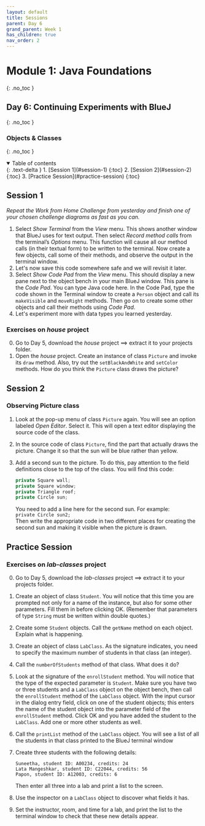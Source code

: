 ```yaml
---
layout: default
title: Sessions
parent: Day 6
grand_parent: Week 1
has_children: true
nav_order: 2
---
```


# Module 1: Java Foundations
{: .no_toc }
## Day 6: Continuing Experiments with BlueJ
{: .no_toc }
### Objects & Classes
{: .no_toc }

<details open markdown="block">
  <summary>
    Table of contents
  </summary>
  {: .text-delta }
1. [Session 1](#session-1)
   {:toc}
2. [Session 2](#session-2)
   {:toc}
3. [Practice Session](#practice-session)
   {:toc}
</details>

## Session 1
*Repeat the Work from Home Challenge from yesterday and finish one of your chosen challenge diagrams as fast as you can.*

1. Select *Show Terminal* from the *View* menu. This shows another window that BlueJ uses for text output. Then select *Record method calls* from the terminal’s *Options* menu. This function will cause all our method calls (in their textual form) to be written to the terminal. Now create a few objects, call some of their methods, and observe the output in the terminal window.
2. Let's now save this code somewhere safe and we will revisit it later.
3. Select *Show Code Pad* from the *View* menu. This should display a new pane next to the object bench in your main BlueJ window. This pane is the *Code Pad*. You can type Java code here. In the Code Pad, type the code shown in the Terminal window to create a `Person` object and call its `makeVisible` and `moveRight` methods. Then go on to create some other objects and call their methods using *Code Pad*.
4. Let's experiment more with data types you learned yesterday.

### Exercises on _house_ project

0. Go to Day 5, download the _house_ project ==> extract it to your projects folder.
1. Open the _house_ project. Create an instance of class `Picture` and invoke its `draw` method. Also, try out the `setBlackAndWhite` and `setColor` methods. How do you think the `Picture` class draws the picture?

## Session 2
### Observing Picture class

1. Look at the pop-up menu of class `Picture` again. You will see an option labeled _Open Editor_. Select it. This will open a text editor displaying the source code of the class.
2. In the source code of class `Picture`, find the part that actually draws the picture. Change it so that the sun will be blue rather than yellow.
3. Add a second sun to the picture. To do this, pay attention to the field definitions close to the top of the class. You will find this code:

   ```java
   private Square wall;
   private Square window;
   private Triangle roof;
   private Circle sun;
   ```

   You need to add a line here for the second sun. For example:  
   `private Circle sun2;`  
   Then write the appropriate code in two different places for creating the second sun and making it visible when the picture is drawn.

## Practice Session
### Exercises on _lab-classes_ project

0. Go to Day 5, download the _lab-classes_ project ==> extract it to your projects folder.
1. Create an object of class `Student`. You will notice that this time you are prompted not only for a name of the instance, but also for some other parameters. Fill them in before clicking OK. (Remember that parameters of type `String` must be written within double quotes.)
2. Create some `Student` objects. Call the `getName` method on each object. Explain what is happening.
3. Create an object of class `LabClass`. As the signature indicates, you need to specify the maximum number of students in that class (an integer).
4. Call the `numberOfStudents` method of that class. What does it do?
5. Look at the signature of the `enrollStudent` method. You will notice that the type of the expected parameter is `Student`. Make sure you have two or three students and a `LabClass` object on the object bench, then call the `enrollStudent` method of the `LabClass` object. With the input cursor in the dialog entry field, click on one of the student objects; this enters the name of the student object into the parameter field of the `enrollStudent` method. Click OK and you have added the student to the `LabClass`. Add one or more other students as well.
6. Call the `printList` method of the `LabClass` object. You will see a list of all the students in that class printed to the BlueJ terminal window
7. Create three students with the following details:

   ```
   Suneetha, student ID: A00234, credits: 24
   Lata Mangeshkar, student ID: C22044, credits: 56
   Papon, student ID: A12003, credits: 6
   ```

   Then enter all three into a lab and print a list to the screen.

8. Use the inspector on a `LabClass` object to discover what fields it has.
9. Set the instructor, room, and time for a lab, and print the list to the terminal window to check that these new details appear.